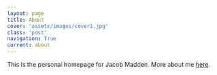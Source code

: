 ```yaml
---
layout: page
title: About
cover: 'assets/images/cover1.jpg'
class: 'post'
navigation: True
current: about
---
```


This is the personal homepage for Jacob Madden. More about me [here](http://about.me/jacobmadden).
